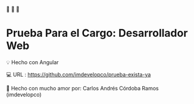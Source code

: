 :mega: :mega: :mega:
#  Prueba Para el Cargo: Desarrollador Web

:bulb: Hecho con Angular

:computer: URL : https://github.com/imdevelopco/prueba-exista-ya

:sparkling_heart: Hecho con mucho amor por: Carlos Andrés Córdoba Ramos (imdevelopco) 




